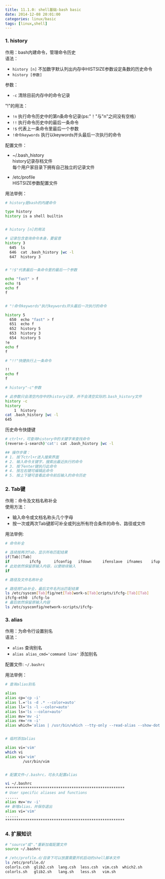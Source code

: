 ```yaml
---
title: 11.1.0: shell基础-bash basic
date: 2014-12-08 20:01:00
categories: linux/basic
tags: [linux,shell]
---
```


### 1. history
作用：bash内建命令，管理命令历史  
语法：
- `history [n]` 不加数字默认列出内存中HISTSIZE参数设定条数的历史命令
- `history [参数]`

参数：
- `-c` 清除目前内存中的命令记录

"!"的用法：
- `!n` 执行命令历史中的第n条命令记录(ps:"！"与"n"之间没有空格）
- `!!` 执行命令历史中的最后一条命令
- `!$` 代表上一条命令里最后一个参数
- `!命令keywords` 执行以keywords开头最后一次执行的命令

配置文件：
- ~/.bash_history  
history记录存档文件  
每个用户家目录下拥有自己独立的记录文件

- /etc/profile  
HISTSIZE参数配置文件


用法举例：
``` bash
# history是bash的内建命令

type history
history is a shell builtin


# history [n]的用法

# 记录包含查询命令本身，要留意
history 3
  645  ls
  646  cat .bash_history |wc -l
  647  history 3


# "!$"代表最后一条命令里的最后一个参数

echo "fast" > f
echo !$
echo f
f


# "!命令keywords"执行keywords开头最后一次执行的命令

history 5
  650  echo "fast" > f
  651  echo f
  652  history 5
  653  history 3
  654  history 5
!e
echo f
f

# "!!"快捷执行上一条命令

!!
echo f
f

# history"-c"参数

# 此参数只会清空内存中的history记录，并不会清空实际的.bash_history文件
history -c
history
    1  history
cat .bash_history |wc -l
645
```

历史命令快捷键
``` bash
# ctrl+r，可查询history中的关键字来查找命令
(reverse-i-search)'cat': cat .bash_history |wc -l

## 操作步骤：
# 1. 按下ctrl+r进入搜索界面
# 2. 输入命令关键字，搜索出最近执行的命令
# 3. 按下enter键执行此命令
# 4. 按左右键可编辑此命令
# 5. 按上下键可查看此命令前后输入的命令历史
```

### 2. Tab键
作用：命令及文档名称补全  
使用方法：
- 输入命令或文档名称头几个字母
- 按一次或两次Tab键即可补全或列出所有符合条件的命令、路径或文件

用法举例:
``` bash
# 命令补全

# 连续按两次Tab，显示所有匹配结果
if[Tab][Tab]
if         ifcfg      ifconfig   ifdown     ifenslave  ifnames    ifup
# 此处依然保留原输入内容，以便继续输入
if

# 路径及文件名称补全

# 路径用Tab补全，最后文件名列出匹配结果
ls /etc/syscon[Tab]fig/net[Tab]work-s[Tab]cripts/ifcfg-[Tab][Tab]
ifcfg-eth0  ifcfg-lo
# 最后依然保留原输入内容
ls /etc/sysconfig/network-scripts/ifcfg-
```

### 3. alias
作用：为命令行设置别名  
语法：  
- `alias` 查询别名
- `alias alias_cmd='command line'` 添加别名

配置文件: `~/.bashrc`

用法举例：
``` bash
# 查询alias别名

alias
alias cp='cp -i'
alias l.='ls -d .* --color=auto'
alias ll='ls -l --color=auto'
alias ls='ls --color=auto'
alias mv='mv -i'
alias rm='rm -i'
alias which='alias | /usr/bin/which --tty-only --read-alias --show-dot --show-tilde'


# 临时添加alias

alias vi='vim'
which vi
alias vi='vim'
        /usr/bin/vim


# 配置文件~/.bashrc，可永久配置alias

vi ~/.bashrc
******************************************************
# User specific aliases and functions
......
alias mv='mv -i'
## 新增alias，并保存退出
alias vi='vim'
......
******************************************************
```

### 4. 扩展知识
``` bash
# "source"或"."重新加载配置文件
source ~/.bashrc

# /etc/profile.d/目录下可以放置需要开机启动的shell脚本文件
ls /etc/profile.d/
colorls.csh  glib2.csh  lang.csh  less.csh  vim.csh  which2.sh
colorls.sh   glib2.sh   lang.sh   less.sh   vim.sh
```

